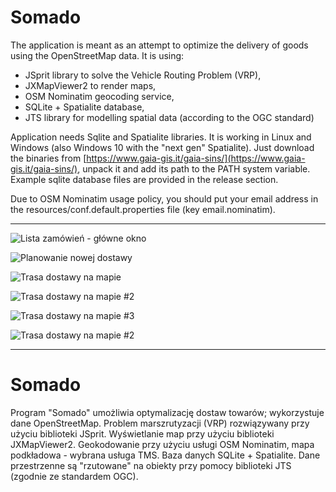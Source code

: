 # Somado
The application is meant as an attempt to optimize the delivery of goods using the OpenStreetMap data. It is using:
- JSprit library to solve the Vehicle Routing Problem (VRP),
- JXMapViewer2 to render maps,
- OSM Nominatim geocoding service,
- SQLite + Spatialite database,
- JTS library for modelling spatial data (according to the OGC standard)

Application needs Sqlite and Spatialite libraries. It is working in Linux and Windows (also Windows 10 with the "next gen" Spatialite). Just download the binaries from [https://www.gaia-gis.it/gaia-sins/](https://www.gaia-gis.it/gaia-sins/), unpack it and add its path to the PATH system variable. Example sqlite database files are provided in the release section. 
   
Due to OSM Nominatim usage policy, you should put your email address in the resources/conf.default.properties file (key email.nominatim).  
   
----------

![Lista zamówień - główne okno](http://kaw.net.pl/somado_img/main_zamowienia_en.jpg)

![Planowanie nowej dostawy](http://kaw.net.pl/somado_img/nowa_dostawa_plan.jpg)

![Trasa dostawy na mapie](http://kaw.net.pl/somado_img/dostawa_trasa.jpg)

![Trasa dostawy na mapie #2](http://kaw.net.pl/somado_img/dostawa1_trasa1.jpg)

![Trasa dostawy na mapie #3](http://kaw.net.pl/somado_img/dostawa1_trasa1_wwa.jpg)

![Trasa dostawy na mapie #2](http://kaw.net.pl/somado_img/dostawa1_trasa2.jpg)

----------

# Somado
Program "Somado" umożliwia optymalizację dostaw towarów; wykorzystuje dane OpenStreetMap. Problem marszrutyzacji (VRP) rozwiązywany przy użyciu biblioteki JSprit. Wyświetlanie map przy użyciu biblioteki JXMapViewer2.
Geokodowanie przy użyciu usługi OSM Nominatim, mapa podkładowa - wybrana usługa TMS.
Baza danych SQLite + Spatialite. Dane przestrzenne są "rzutowane" na obiekty przy pomocy biblioteki JTS (zgodnie ze standardem OGC).
